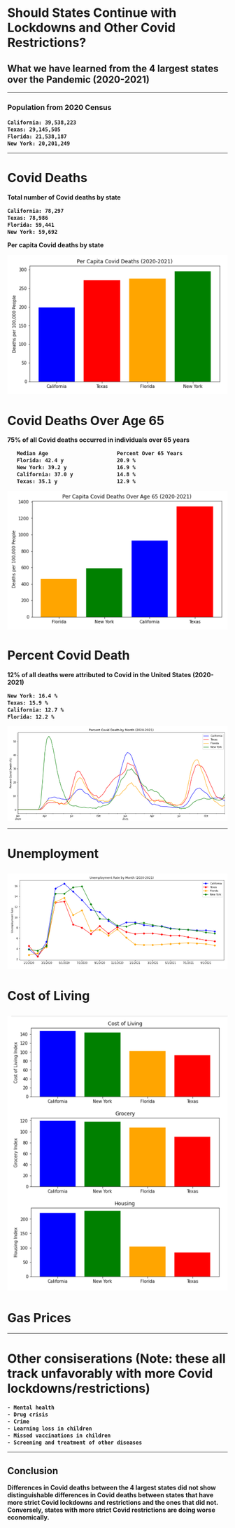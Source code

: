 
# <b>Should States Continue with Lockdowns and Other Covid Restrictions?
## <b>What we have learned from the 4 largest states over the Pandemic (2020-2021)

-------------------------------------------------------------------------------------------------------------------------------------    
    
### <b>Population from 2020 Census
    California: 39,538,223
    Texas: 29,145,505
    Florida: 21,538,187
    New York: 20,201,249

-------------------------------------------------------------------------------------------------------------------------------------

# Covid Deaths

Total number of Covid deaths by state
    
    California: 78,297
    Texas: 78,986
    Florida: 59,441
    New York: 59,692

Per capita Covid deaths by state
    
![Figure](https://github.com/mjlambiase/Fall21Python2_Maya/blob/main/Final_project/images/Per_capita_covid_deaths_total.png)
    
# Covid Deaths Over Age 65
75% of all Covid deaths occurred in individuals over 65 years
    
       Median Age                      Percent Over 65 Years   
       Florida: 42.4 y                 20.9 %
       New York: 39.2 y                16.9 %
       California: 37.0 y              14.8 %
       Texas: 35.1 y                   12.9 %
    
![Figure](https://github.com/mjlambiase/Fall21Python2_Maya/blob/main/Final_project/images/Per_capita_covid_deaths_over65.png)
 
    
# Percent Covid Death
12% of all deaths were attributed to Covid in the United States (2020-2021)

    New York: 16.4 %
    Texas: 15.9 %
    California: 12.7 %
    Florida: 12.2 %
    
    
![Figure](https://github.com/mjlambiase/Fall21Python2_Maya/blob/main/Final_project/images/Percent_covid_death_month.png)

-------------------------------------------------------------------------------------------------------------------------------------
    
# Unemployment
![Figure](https://github.com/mjlambiase/Fall21Python2_Maya/blob/main/Final_project/images/Unemployment_by_month.png)    
-------------------------------------------------------------------------------------------------------------------------------------
# Cost of Living
![Figure](https://github.com/mjlambiase/Fall21Python2_Maya/blob/main/Final_project/images/Cost_of_Living.png) 
-------------------------------------------------------------------------------------------------------------------------------------  
# Gas Prices    
-------------------------------------------------------------------------------------------------------------------------------------     
# Other consiserations (Note: these all track unfavorably with more Covid lockdowns/restrictions) 
    - Mental health
    - Drug crisis
    - Crime
    - Learning loss in children
    - Missed vaccinations in children
    - Screening and treatment of other diseases
-------------------------------------------------------------------------------------------------------------------------------------       
## Conclusion

Differences in Covid deaths between the 4 largest states did not show distinguishable differences in Covid deaths between states that have more strict Covid lockdowns and restrictions and the ones that did not. Conversely, states with more strict Covid restrictions are doing worse economically. 
